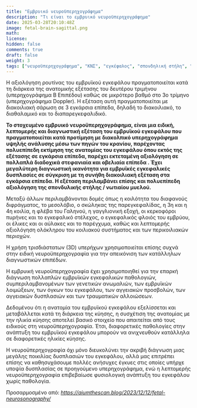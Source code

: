 ```yaml
---
title: "Εμβρυικό νευροϋπερηχογράφημα"
description: "Τι είναι το εμβρυικό νευροϋπερηχογράφημα"
date: 2025-03-28T20:10:48Z
image: fetal-brain-sagittal.png
math: 
license: 
hidden: false
comments: true
draft: false
weight: 3
tags: ["νευροϋπερηχογράφημα", "ΚΝΣ", "εγκέφαλος", "σπονδηλική στήλη", "νωτιαίος μυελός"]
---
```


Η αξιολόγηση ρουτίνας του εμβρυϊκού εγκεφάλου πραγματοποιείται κατά τη διάρκεια της ανατομικής εξέτασης του δευτέρου τριμήνου (υπερηχογράφημα Β Επιπέδου) καθώς σε μικρότερο βαθμό στο 3ο τρίμηνο (υπερηχογράφημα Doppler). Η εξέταση αυτή πραγματοποιείται με διακοιλιακή σάρωση σε 3 εγκάρσια επίπεδα, δηλαδή το διακοιλιακό, το διαθαλαμικό και το διαπαρεγκεφαλιδικό.

**Το στοχευμένο εμβρυικό νευροϋπερηχογράφημα, είναι μια ειδική, λεπτομερής και διαγνωστική εξέταση του εμβρυϊκού εγκεφάλου που πραγματοποιείται κατά προτίμηση με διακολπικό υπερηχογράφημα υψηλής ανάλυσης μέσω των πηγών του κρανίου, παρέχοντας πολυεπίπεδη εκτίμηση της ανατομίας του εγκεφάλου όπου εκτός της εξέτασης σε εγκάρσια επίπεδα, παρέχει εκτεταμένη αξιολόγηση σε πολλαπλά διαδοχικά στεφανιαία και οβελιαία επίπεδα . Έχει μεγαλύτερη διαγνωστική ικανότητα για εμβρυϊκές εγκεφαλικές δυσπλασίες σε σύγκριση με τη συνήθη διακοιλιακή εξέταση στα εγκάρσια επίπεδα. Η εξέταση περιλαμβάνει επίσης και πολυεπίπεδη αξιολόγηση της σπονδυλικής στήλης / νωτιαίου μυελού.**

Μεταξύ άλλων περιλαμβάνονται δομές όπως η κοιλότητα του διαφανούς διφράγματος, το μεσολόβιο, ο σκώληκας της παρεγκεφαλίδας, η 3η και η 4η κοιλία, η φλέβα του Γαληνού, η γαγγλιονική εξοχή, οι κερκοφόροι πυρήνες και το εγκεφαλικό στέλεχος, ο εγκεφαλικός φλοιός του εμβρύου, οι έλικες και οι αύλακες και το παρέγχυμα, καθώς και λεπτομερής αξιολόγηση ολόκληρου του κοιλιακού συστήματος και των περικοιλιακών περιοχών.

Η χρήση τρισδιάστατων (3D) υπερήχων χρησιμοποιείται επίσης συχνά στην ειδική νευροϋπερηχογραφία για την απεικόνιση των κατάλληλων διαγνωστικών επιπέδων.

Η εμβρυική νευροϋπερηχογραφία έχει χρησιμοποιηθεί για την επαρκή διάγνωση πολλαπλών εμβρυϊκών εγκεφαλικών παθολογιών, συμπεριλαμβανομένων των γενετικών ανωμαλιών, των εμβρυϊκών λοιμώξεων, των όγκων του εγκεφάλου, των αγγειακών προσβολών, των αγγειακών δυσπλασιών  και των τραυματικών αλλοιώσεων.

Δεδομένου ότι η ανατομία του εμβρυϊκού εγκεφάλου εξελίσσεται και μεταβάλλεται κατά τη διάρκεια της κύησης, η συσχέτιση της ανατομίας με την ηλικία κύησης αποτελεί βασικό στοιχείο που απαιτείται από τους ειδικούς στη νευροϋπερηχογραφία. Έτσι, διαφορετικές παθολογίες στην ανάπτυξη του εμβρυϊκού εγκεφάλου μπορούν να ανιχνευθούν κατάλληλα σε διαφορετικές ηλικίες κύησης. 

Η νευροϋπερηχογραφία όχι μόνο διευκολύνει την ακριβή διάγνωση μιας μεγάλης ποικιλίας δυσπλασιών του εγκεφάλου, αλλά μας επιτρέπει επίσης να καθησυχάσουμε πολλές ανήσυχες έγκυες στις οποίες υπήρχε υποψία δυσπλασίας σε προηγούμενο υπερηχογράφημα, ενώ η λεπτομερής νευροϋπερηχογραφία επιβεβαίωσε φυσιολογική ανάπτυξη του εγκεφάλου χωρίς παθολογία.


Προσαρμοσμένο από: *https://aiumthescan.blog/2023/12/12/fetal-neurosonography/* 


